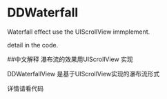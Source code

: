 # DDWaterfall
Waterfall effect use the UIScrollView immplement.

detail in the code.

##中文解释
瀑布流的效果用UIScrollView 实现

DDWaterfallView 是基于UIScrollView实现的瀑布流形式

详情请看代码
